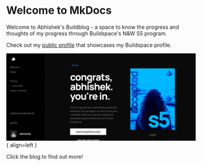 # Welcome to MkDocs

Welcome to Abhishek's Buildblog - a space to know the progress and thoughts of my progress through Buildspace's N&W S5 program.

Check out my [public profile](https://sage.buildspace.so/@abhishek-amol-mishra-mKEcYFw) that showcases my Buildspace profile.

![Buildspace S5](img/index-build.png){ align=left }

Click the blog to find out more!
